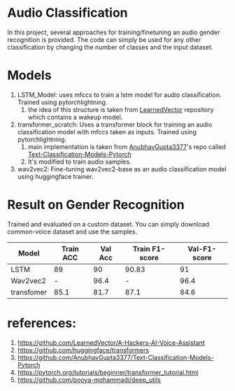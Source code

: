# Audio Classification

In this project, several approaches for training/finetuning an audio gender recognition is provided. The code can simply
be used for any other classification by changing the number of classes and the input dataset.

# Models

1. LSTM_Model: uses mfccs to train a lstm model for audio classification. Trained using pytorchlightning.
    1. the idea of this structure is taken from [LearnedVector](https://github.com/LearnedVector) repository which
       contains a wakeup model.
2. transformer_scratch: Uses a transformer block for training an audio classification model with mfccs taken as inputs.
   Trained using pytorchlightning.
    1. main implementation is taken from [AnubhavGupta3377](https://github.com/AnubhavGupta3377)'s repo
       called [Text-Classification-Models-Pytorch](https://github.com/AnubhavGupta3377/Text-Classification-Models-Pytorch)
    2. It's modified to train audio samples.
3. wav2vec2: Fine-tuning wav2vec2-base as an audio classification model using huggingface trainer.

# Result on Gender Recognition

Trained and evaluated on a custom dataset. You can simply download common-voice dataset and use the samples.

Model | Train ACC | Val Acc | Train F1-score | Val-F1-score |
---|-----------|-------------|----------------|-------------|
LSTM | 89        | 90 | 90.83          | 91 |
Wav2vec2 | -         | 96.4| -              | 96.4 |
transfomer | 85.1 | 81.7| 87.1| 84.6 |

# references:

1. https://github.com/LearnedVector/A-Hackers-AI-Voice-Assistant
2. https://github.com/huggingface/transformers
3. https://github.com/AnubhavGupta3377/Text-Classification-Models-Pytorch
4. https://pytorch.org/tutorials/beginner/transformer_tutorial.html
5. https://github.com/pooya-mohammadi/deep_utils